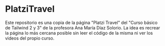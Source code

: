# PlatziTravel
Este repositorio es una copia de la página "Platzi Travel" del  "Curso básico de Tailwind 2 y 3" de la profesora Ana María Díaz Solorio.
La idea es recrear la página lo más cercana posible sin leer el código de la misma ni ver los videos del propio curso.
